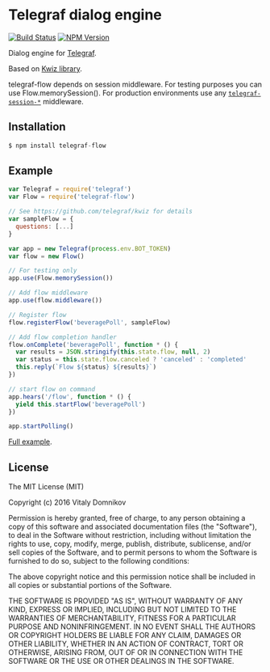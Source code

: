 # Telegraf dialog engine

[![Build Status](https://img.shields.io/travis/telegraf/telegraf-flow.svg?branch=master&style=flat-square)](https://travis-ci.org/telegraf/telegraf-flow)
[![NPM Version](https://img.shields.io/npm/v/telegraf-flow.svg?style=flat-square)](https://www.npmjs.com/package/telegraf-flow)

Dialog engine for [Telegraf](https://github.com/telegraf/telegraf).

Based on [Kwiz library](https://github.com/telegraf/kwiz).

telegraf-flow depends on session middleware. For testing purposes you can use Flow.memorySession(). For production environments use any [`telegraf-session-*`](https://www.npmjs.com/search?q=telegraf-session) middleware.

## Installation

```js
$ npm install telegraf-flow
```

## Example
  
```js
var Telegraf = require('telegraf')
var Flow = require('telegraf-flow')

// See https://github.com/telegraf/kwiz for details
var sampleFlow = {
  questions: [...]
}

var app = new Telegraf(process.env.BOT_TOKEN)
var flow = new Flow()

// For testing only
app.use(Flow.memorySession())

// Add flow middleware
app.use(flow.middleware())

// Register flow
flow.registerFlow('beveragePoll', sampleFlow)

// Add flow completion handler
flow.onComplete('beveragePoll', function * () {
  var results = JSON.stringify(this.state.flow, null, 2)
  var status = this.state.flow.canceled ? 'canceled' : 'completed'
  this.reply(`Flow ${status} ${results}`)
})

// start flow on command
app.hears('/flow', function * () {
  yield this.startFlow('beveragePoll')
})

app.startPolling()
```

[Full example](https://github.com/telegraf/telegraf-flow/tree/master/examples/).

## License

The MIT License (MIT)

Copyright (c) 2016 Vitaly Domnikov

Permission is hereby granted, free of charge, to any person obtaining a copy
of this software and associated documentation files (the "Software"), to deal
in the Software without restriction, including without limitation the rights
to use, copy, modify, merge, publish, distribute, sublicense, and/or sell
copies of the Software, and to permit persons to whom the Software is
furnished to do so, subject to the following conditions:

The above copyright notice and this permission notice shall be included in all
copies or substantial portions of the Software.

THE SOFTWARE IS PROVIDED "AS IS", WITHOUT WARRANTY OF ANY KIND, EXPRESS OR
IMPLIED, INCLUDING BUT NOT LIMITED TO THE WARRANTIES OF MERCHANTABILITY,
FITNESS FOR A PARTICULAR PURPOSE AND NONINFRINGEMENT. IN NO EVENT SHALL THE
AUTHORS OR COPYRIGHT HOLDERS BE LIABLE FOR ANY CLAIM, DAMAGES OR OTHER
LIABILITY, WHETHER IN AN ACTION OF CONTRACT, TORT OR OTHERWISE, ARISING FROM,
OUT OF OR IN CONNECTION WITH THE SOFTWARE OR THE USE OR OTHER DEALINGS IN THE
SOFTWARE.

